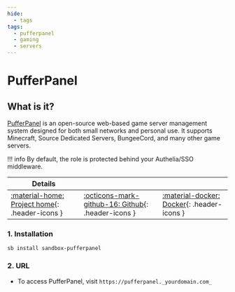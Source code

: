 ```yaml
---
hide:
  - tags
tags:
  - pufferpanel
  - gaming
  - servers
---
```


# PufferPanel

## What is it?

[PufferPanel](https://pufferpanel.com/) is an open-source web-based game server management system designed for both small networks and personal use. It supports Minecraft, Source Dedicated Servers, BungeeCord, and many other game servers.

!!! info
    By default, the role is protected behind your Authelia/SSO middleware.

| Details     |             |             |
|-------------|-------------|-------------|
| [:material-home: Project home](https://pufferpanel.com/){: .header-icons } | [:octicons-mark-github-16: Github](https://github.com/pufferpanel/pufferpanel){: .header-icons } | [:material-docker: Docker](https://hub.docker.com/r/pufferpanel/pufferpanel){: .header-icons }|

### 1. Installation

``` shell
sb install sandbox-pufferpanel
```

### 2. URL

- To access PufferPanel, visit `https://pufferpanel._yourdomain.com_`